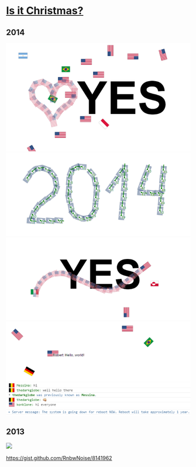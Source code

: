 # [Is it Christmas?](https://github.com/isitchristmas)

## 2014

![](https://github.com/RnbwNoise/IsItChristmas/blob/master/2014/screenshots/bot.png)
![](https://github.com/RnbwNoise/IsItChristmas/blob/master/2014/screenshots/bot-editor.png)
![](https://github.com/RnbwNoise/IsItChristmas/blob/master/2014/screenshots/car.png)
![](https://github.com/RnbwNoise/IsItChristmas/blob/master/2014/screenshots/speech-bubbles.png)
![](https://github.com/RnbwNoise/IsItChristmas/blob/master/2014/screenshots/rename-monitor.png)
![](https://github.com/RnbwNoise/IsItChristmas/blob/master/2014/screenshots/end.png)

## 2013

![](https://konklone.com/assets/images/blog/iic-2013/hearttttt.png)

https://gist.github.com/RnbwNoise/8141962